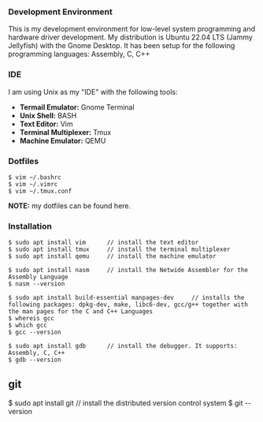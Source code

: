 ### Development Environment

This is my development environment for low-level system programming and hardware driver development. My distribution is Ubuntu 22.04 LTS (Jammy Jellyfish) with the Gnome Desktop. It has been setup for the following programming languages: Assembly, C, C++

### IDE

I am using Unix as my "IDE" with the following tools:

* **Termail Emulator:** Gnome Terminal
* **Unix Shell:** BASH
* **Text Editor:** Vim
* **Terminal Multiplexer:** Tmux	
* **Machine Emulator:** QEMU

### Dotfiles

```
$ vim ~/.bashrc
$ vim ~/.vimrc
$ vim ~/.tmux.conf
```

**NOTE:** my dotfiles can be found here.

### Installation

```
$ sudo apt install vim		// install the text editor
$ sudo apt install tmux		// install the terminal multiplexer
$ sudo apt install qemu		// install the machine emulator
```

```
$ sudo apt install nasm		// install the Netwide Assembler for the Assembly Language
$ nasm --version
```

```
$ sudo apt install build-essential manpages-dev		// installs the following packages: dpkg-dev, make, libc6-dev, gcc/g++ together with the man pages for the C and C++ Languages
$ whereis gcc
$ which gcc
$ gcc --version
```

```
$ sudo apt install gdb		// install the debugger. It supports: Assembly, C, C++
$ gdb --version
```
## git

$ sudo apt install git		// install the distributed version control system
$ git --version
